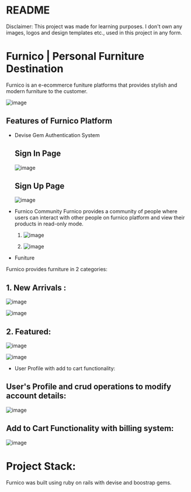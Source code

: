 # README

Disclaimer: This project was made for learning purposes. I don't own any images, logos and design templates etc., used in this project in any form.

# Furnico | Personal Furniture Destination
Furnico is an e-ecommerce funiture platforms that provides stylish and modern furniture to the customer.

![image](https://user-images.githubusercontent.com/98082102/174546624-ab7e1bac-9a5b-44cd-845b-661f7e134c5e.png)

## Features of Furnico Platform

* Devise Gem Authentication System
  
  ## Sign In Page
  ![image](https://user-images.githubusercontent.com/98082102/174546960-4844afc3-56fc-48ab-b439-cec0b71fe1ae.png)
  
  ## Sign Up Page
  ![image](https://user-images.githubusercontent.com/98082102/174547153-a1e3f813-3828-4807-8817-e43648dc7a94.png)

* Furnico Community
  Furnico provides a community of people where users can interact with other people on furnico platform and view their products in read-only mode.
  1. ![image](https://user-images.githubusercontent.com/98082102/174547794-0c7c81dc-7470-4852-af5c-573f3df92b6d.png)
  
  2. ![image](https://user-images.githubusercontent.com/98082102/174547955-f5fb327a-0cde-4047-895f-bb4710b8a652.png)
  
* Funiture

Furnico provides furniture in 2 categories:
## 1. New Arrivals :

![image](https://user-images.githubusercontent.com/98082102/174548276-c6c4ef6d-91bf-4a49-922d-11ead6860686.png)

![image](https://user-images.githubusercontent.com/98082102/174548515-c6e0543b-9b24-4071-8a3b-f32ac32fd6ef.png)

## 2. Featured:

![image](https://user-images.githubusercontent.com/98082102/174548612-37098ccc-4cda-4e47-befc-3ccfc99954c3.png)

![image](https://user-images.githubusercontent.com/98082102/174548686-69176e08-09c3-4c65-916c-ec0428c29087.png)

* User Profile with add to cart functionality:
## User's Profile and crud operations to modify account details:
![image](https://user-images.githubusercontent.com/98082102/174549090-bdf659ee-4b3b-48e1-88d9-9a16f21e4703.png)

## Add to Cart Functionality with billing system:
![image](https://user-images.githubusercontent.com/98082102/174549302-f522f3e8-d3ed-40dc-a542-9c8b4c2a1afd.png)

# Project Stack:
Furnico was built using ruby on rails with devise and boostrap gems.
